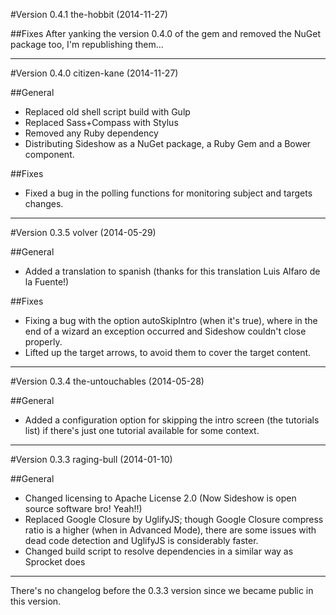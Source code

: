 #Version 0.4.1 the-hobbit (2014-11-27)

##Fixes
After yanking the version 0.4.0 of the gem and removed the NuGet package too, I'm republishing them...

------------------------------------------------------------

#Version 0.4.0 citizen-kane (2014-11-27)

##General
- Replaced old shell script build with Gulp
- Replaced Sass+Compass with Stylus
- Removed any Ruby dependency
- Distributing Sideshow as a NuGet package, a Ruby Gem and a Bower component.

##Fixes
- Fixed a bug in the polling functions for monitoring subject and targets changes. 

------------------------------------------------------------

#Version 0.3.5 volver (2014-05-29)

##General
- Added a translation to spanish (thanks for this translation Luis Alfaro de la Fuente!)

##Fixes
- Fixing a bug with the option autoSkipIntro (when it's true), where in the end of a wizard an exception occurred and Sideshow couldn't close properly.
- Lifted up the target arrows, to avoid them to cover the target content.

------------------------------------------------------------

#Version 0.3.4 the-untouchables (2014-05-28)

##General
- Added a configuration option for skipping the intro screen (the tutorials list) if there's just one tutorial available for some context.

------------------------------------------------------------

#Version 0.3.3 raging-bull (2014-01-10)

##General
- Changed licensing to Apache License 2.0 (Now Sideshow is open source software bro! Yeah!!)
- Replaced Google Closure by UglifyJS; though Google Closure compress ratio is a higher (when in Advanced Mode), there are some issues with dead code detection and UglifyJS is considerably faster.
- Changed build script to resolve dependencies in a similar way as Sprocket does

------------------------------------------------------------
There's no changelog before the 0.3.3 version since we became public in this version.
